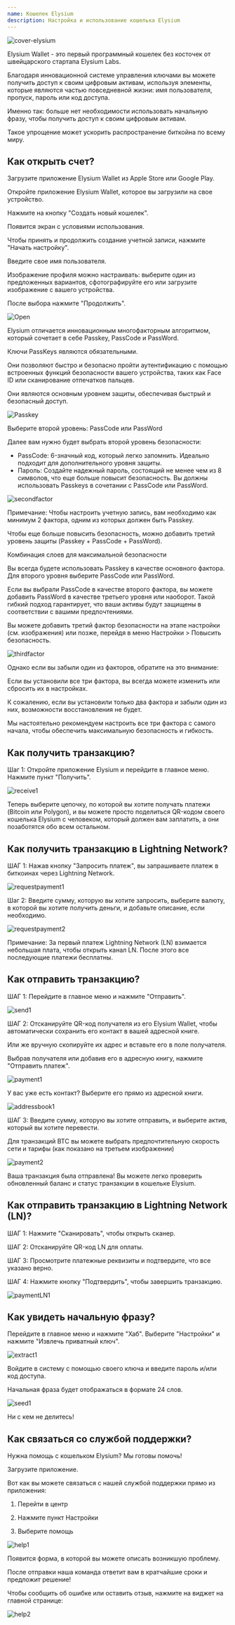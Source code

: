 ```yaml
---
name: Кошелек Elysium
description: Настройка и использование кошелька Elysium
---
```

![cover-elysium](assets/cover.webp)

Elysium Wallet - это первый программный кошелек без косточек от швейцарского стартапа Elysium Labs.

Благодаря инновационной системе управления ключами вы можете получить доступ к своим цифровым активам, используя элементы, которые являются частью повседневной жизни: имя пользователя, пропуск, пароль или код доступа.

Именно так: больше нет необходимости использовать начальную фразу, чтобы получить доступ к своим цифровым активам.

Такое упрощение может ускорить распространение биткойна по всему миру.

## Как открыть счет?

Загрузите приложение Elysium Wallet из Apple Store или Google Play.

Откройте приложение Elysium Wallet, которое вы загрузили на свое устройство.

Нажмите на кнопку "Создать новый кошелек".

Появится экран с условиями использования.

Чтобы принять и продолжить создание учетной записи, нажмите "Начать настройку".

Введите свое имя пользователя.

Изображение профиля можно настраивать: выберите один из предложенных вариантов, сфотографируйте его или загрузите изображение с вашего устройства.

После выбора нажмите "Продолжить".

![Open](assets/open.webp)

Elysium отличается инновационным многофакторным алгоритмом, который сочетает в себе Passkey, PassCode и PassWord.

Ключи PassKeys являются обязательными.

Они позволяют быстро и безопасно пройти аутентификацию с помощью встроенных функций безопасности вашего устройства, таких как Face ID или сканирование отпечатков пальцев.

Они являются основным уровнем защиты, обеспечивая быстрый и безопасный доступ.

![Passkey](assets/passkey.webp)

Выберите второй уровень: PassCode или PassWord

Далее вам нужно будет выбрать второй уровень безопасности:

- PassCode: 6-значный код, который легко запомнить. Идеально подходит для дополнительного уровня защиты.
- Пароль: Создайте надежный пароль, состоящий не менее чем из 8 символов, что еще больше повысит безопасность.
Вы должны использовать Passkeys в сочетании с PassCode или PassWord.

![secondfactor](assets/secondfactor.webp)

Примечание: Чтобы настроить учетную запись, вам необходимо как минимум 2 фактора, одним из которых должен быть Passkey.

Чтобы еще больше повысить безопасность, можно добавить третий уровень защиты (Passkey + PassCode + PassWord).

Комбинация слоев для максимальной безопасности

Вы всегда будете использовать Passkey в качестве основного фактора. Для второго уровня выберите PassCode или PassWord.

Если вы выбрали PassCode в качестве второго фактора, вы можете добавить PassWord в качестве третьего уровня или наоборот. Такой гибкий подход гарантирует, что ваши активы будут защищены в соответствии с вашими предпочтениями.

Вы можете добавить третий фактор безопасности на этапе настройки (см. изображения) или позже, перейдя в меню Настройки > Повысить безопасность.

![thirdfactor](assets/thirdfactor.webp)

Однако если вы забыли один из факторов, обратите на это внимание:

Если вы установили все три фактора, вы всегда можете изменить или сбросить их в настройках.

К сожалению, если вы установили только два фактора и забыли один из них, возможности восстановления не будет.

Мы настоятельно рекомендуем настроить все три фактора с самого начала, чтобы обеспечить максимальную безопасность и гибкость.

## Как получить транзакцию?

Шаг 1: Откройте приложение Elysium и перейдите в главное меню. Нажмите пункт "Получить".

![receive1](assets/receive1.webp)

Теперь выберите цепочку, по которой вы хотите получать платежи (Bitcoin или Polygon), и вы можете просто поделиться QR-кодом своего кошелька Elysium с человеком, который должен вам заплатить, а они позаботятся обо всем остальном.

## Как получить транзакцию в Lightning Network?

ШАГ 1: Нажав кнопку "Запросить платеж", вы запрашиваете платеж в биткоинах через Lightning Network.

![requestpayment1](assets/requestpayment1.webp)

Шаг 2: Введите сумму, которую вы хотите запросить, выберите валюту, в которой вы хотите получить деньги, и добавьте описание, если необходимо.

![requestpayment2](assets/requestpayment2.webp)

Примечание: За первый платеж Lightning Network (LN) взимается небольшая плата, чтобы открыть канал LN. После этого все последующие платежи бесплатны.

## Как отправить транзакцию?

ШАГ 1: Перейдите в главное меню и нажмите "Отправить".

![send1](assets/send1.webp)

ШАГ 2: Отсканируйте QR-код получателя из его Elysium Wallet, чтобы автоматически сохранить его контакт в вашей адресной книге.

Или же вручную скопируйте их адрес и вставьте его в поле получателя.

Выбрав получателя или добавив его в адресную книгу, нажмите "Отправить платеж".

![payment1](assets/payment1.webp)

У вас уже есть контакт? Выберите его прямо из адресной книги.

![addressbook1](assets/addressbook1.webp)

ШАГ 3: Введите сумму, которую вы хотите отправить, и выберите актив, который вы хотите перевести.

Для транзакций BTC вы можете выбрать предпочтительную скорость сети и тарифы (как показано на третьем изображении)

![payment2](assets/payment2.webp)

Ваша транзакция была отправлена! Вы можете легко проверить обновленный баланс и статус транзакции в кошельке Elysium.

## Как отправить транзакцию в Lightning Network (LN)?

ШАГ 1: Нажмите "Сканировать", чтобы открыть сканер.

ШАГ 2: Отсканируйте QR-код LN для оплаты.

ШАГ 3: Просмотрите платежные реквизиты и подтвердите, что все указано верно.

ШАГ 4: Нажмите кнопку "Подтвердить", чтобы завершить транзакцию.

![paymentLN1](assets/paymentLN1.webp)

## Как увидеть начальную фразу?

Перейдите в главное меню и нажмите "Хаб". Выберите "Настройки" и нажмите "Извлечь приватный ключ".

![extract1](assets/extract1.webp)

Войдите в систему с помощью своего ключа и введите пароль и/или код доступа.

Начальная фраза будет отображаться в формате 24 слов.

![seed1](assets/seed1.webp)

Ни с кем не делитесь!

## Как связаться со службой поддержки?

Нужна помощь с кошельком Elysium? Мы готовы помочь!

Загрузите приложение.

Вот как вы можете связаться с нашей службой поддержки прямо из приложения:

1. Перейти в центр

2. Нажмите пункт Настройки

3. Выберите помощь

![help1](assets/help1.webp)

Появится форма, в которой вы можете описать возникшую проблему.

После отправки наша команда ответит вам в кратчайшие сроки и предложит решение!

Чтобы сообщить об ошибке или оставить отзыв, нажмите на виджет на главной странице:

![help2](assets/help2.webp)
